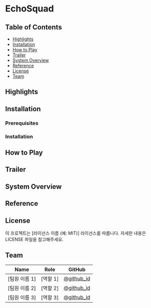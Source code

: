 # EchoSquad

## Table of Contents
- [Highlights](#highlights)
- [Installation](#installation)
- [How to Play](#how-to-play)
- [Trailer](#trailer)
- [System Overview](#system-overview)
- [Reference](#reference)
- [License](#license)
- [Team](#team)

## Highlights

## Installation
### Prerequisites


### Installation


## How to Play


## Trailer


## System Overview


## Reference


## License
이 프로젝트는 [라이선스 이름 (예: MIT)] 라이선스를 따릅니다. 자세한 내용은 LICENSE 파일을 참고해주세요.

## Team

| Name | Role | GitHub |
|------|------|--------|
| [팀원 이름 1] | [역할 1] | [@github_id](https://github.com/github_id) |
| [팀원 이름 2] | [역할 2] | [@github_id](https://github.com/github_id) |
| [팀원 이름 3] | [역할 3] | [@github_id](https://github.com/github_id) |
